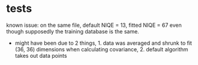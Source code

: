 # tests
known issue: on the same file, default NIQE = 13, fitted NIQE = 67 even though supposedly the training database is the same.

- might have been due to 2 things, 1. data was averaged and shrunk to fit (36, 36) dimensions when calculating covariance, 2. default algorithm takes out data points
